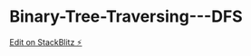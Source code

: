 # Binary-Tree-Traversing---DFS

[Edit on StackBlitz ⚡️](https://stackblitz.com/edit/stackblitz-starters-ihubjf)